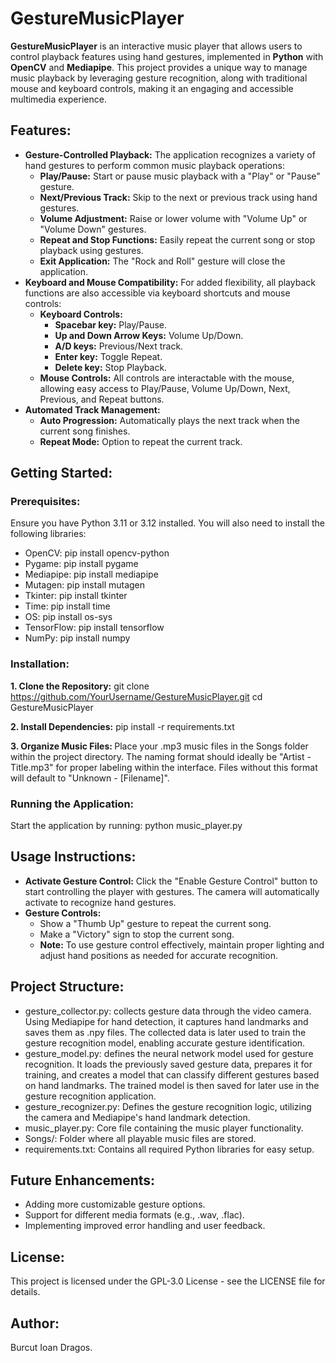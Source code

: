 # GestureMusicPlayer
<b>GestureMusicPlayer</b> is an interactive music player that allows users to control playback features using hand gestures, implemented in <b>Python</b> with <b>OpenCV</b> and <b>Mediapipe</b>. This project provides a unique way to manage music playback by leveraging gesture recognition, along with traditional mouse and keyboard controls, making it an engaging and accessible multimedia experience.

## Features:
* <b>Gesture-Controlled Playback:</b> The application recognizes a variety of hand gestures to perform common music playback operations:
     * <b>Play/Pause:</b> Start or pause music playback with a "Play" or "Pause" gesture.
     * <b>Next/Previous Track:</b> Skip to the next or previous track using hand gestures.
     * <b>Volume Adjustment:</b> Raise or lower volume with "Volume Up" or "Volume Down" gestures.
     * <b>Repeat and Stop Functions:</b> Easily repeat the current song or stop playback using gestures.
     * <b>Exit Application:</b> The "Rock and Roll" gesture will close the application.
* <b>Keyboard and Mouse Compatibility:</b> For added flexibility, all playback functions are also accessible via keyboard shortcuts and mouse controls:
     * <b>Keyboard Controls:</b>
          * <b>Spacebar key:</b> Play/Pause.
          * <b>Up and Down Arrow Keys:</b> Volume Up/Down.
          * <b>A/D keys:</b> Previous/Next track.
          * <b>Enter key:</b> Toggle Repeat.
          * <b>Delete key:</b> Stop Playback.
     * <b>Mouse Controls:</b> All controls are interactable with the mouse, allowing easy access to Play/Pause, Volume Up/Down, Next, Previous, and Repeat buttons.
* <b>Automated Track Management:</b>
     * <b>Auto Progression:</b> Automatically plays the next track when the current song finishes.
     * <b>Repeat Mode:</b> Option to repeat the current track.

## Getting Started:
### Prerequisites:
Ensure you have Python 3.11 or 3.12 installed. You will also need to install the following libraries:
* OpenCV: pip install opencv-python
* Pygame: pip install pygame
* Mediapipe: pip install mediapipe
* Mutagen: pip install mutagen
* Tkinter: pip install tkinter
* Time: pip install time
* OS: pip install os-sys
* TensorFlow: pip install tensorflow
* NumPy: pip install numpy

### Installation:
<b>1. Clone the Repository:</b>
git clone https://github.com/YourUsername/GestureMusicPlayer.git
cd GestureMusicPlayer

<b>2. Install Dependencies:</b>
pip install -r requirements.txt

<b>3. Organize Music Files: </b>
Place your .mp3 music files in the Songs folder within the project directory. The naming format should ideally be "Artist - Title.mp3" for proper labeling within the interface. Files without this format will default to "Unknown - [Filename]".

### Running the Application:
Start the application by running: python music_player.py

## Usage Instructions:
* <b>Activate Gesture Control:</b> Click the "Enable Gesture Control" button to start controlling the player with gestures. The camera will automatically activate to recognize hand gestures.
* <b>Gesture Controls:</b>
    * Show a "Thumb Up" gesture to repeat the current song.
    * Make a "Victory" sign to stop the current song.
    * <b>Note:</b> To use gesture control effectively, maintain proper lighting and adjust hand positions as needed for accurate recognition.

## Project Structure:
* gesture_collector.py: collects gesture data through the video camera. Using Mediapipe for hand detection, it captures hand landmarks and saves them as .npy files. The collected data is later used to train the gesture recognition model, enabling accurate gesture identification.
* gesture_model.py: defines the neural network model used for gesture recognition. It loads the previously saved gesture data, prepares it for training, and creates a model that can classify different gestures based on hand landmarks. The trained model is then saved for later use in the gesture recognition application.
* gesture_recognizer.py: Defines the gesture recognition logic, utilizing the camera and Mediapipe's hand landmark detection.
* music_player.py: Core file containing the music player functionality.
* Songs/: Folder where all playable music files are stored.
* requirements.txt: Contains all required Python libraries for easy setup.

## Future Enhancements:
* Adding more customizable gesture options.
* Support for different media formats (e.g., .wav, .flac).
* Implementing improved error handling and user feedback.

## License:
This project is licensed under the GPL-3.0 License - see the LICENSE file for details.

## Author: 
Burcut Ioan Dragos.
